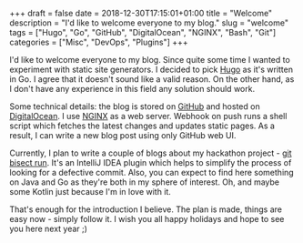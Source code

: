 +++ 
draft = false
date = 2018-12-30T17:15:01+01:00
title = "Welcome"
description = "I'd like to welcome everyone to my blog."
slug = "welcome" 
tags = ["Hugo", "Go", "GitHub", "DigitalOcean", "NGINX", "Bash", "Git"]
categories = ["Misc", "DevOps", "Plugins"]
+++

I'd like to welcome everyone to my blog. Since quite some time I wanted to experiment with static site generators. I decided to pick [Hugo](https://gohugo.io/) as it's written in Go. I agree that it doesn't sound like a valid reason. On the other hand, as I don't have any experience in this field any solution should work.

Some technical details: the blog is stored on [GitHub](https://github.com/artspb/blog) and hosted on [DigitalOcean](https://www.digitalocean.com/). I use [NGINX](https://www.nginx.com/) as a web server. Webhook on push runs a shell script which fetches the latest changes and updates static pages. As a result, I can write a new blog post using only GitHub web UI.

Currently, I plan to write a couple of blogs about my hackathon project - [git bisect run](https://plugins.jetbrains.com/plugin/10874-git-bisect-run). It's an IntelliJ IDEA plugin which helps to simplify the process of looking for a defective commit. Also, you can expect to find here something on Java and Go as they're both in my sphere of interest. Oh, and maybe some Kotlin just because I'm in love with it.

That's enough for the introduction I believe. The plan is made, things are easy now - simply follow it. I wish you all happy holidays and hope to see you here next year ;)